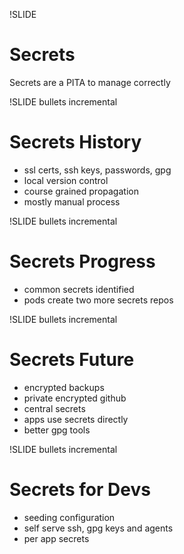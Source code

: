 !SLIDE 
# Secrets #

Secrets are a PITA to manage correctly

!SLIDE bullets incremental
# Secrets History #

* ssl certs, ssh keys, passwords, gpg
* local version control
* course grained propagation
* mostly manual process

!SLIDE bullets incremental
# Secrets Progress #

* common secrets identified
* pods create two more secrets repos

!SLIDE bullets incremental
# Secrets Future #

* encrypted backups
* private encrypted github
* central secrets
* apps use secrets directly
* better gpg tools

!SLIDE bullets incremental
# Secrets for Devs #

* seeding configuration
* self serve ssh, gpg keys and agents
* per app secrets
